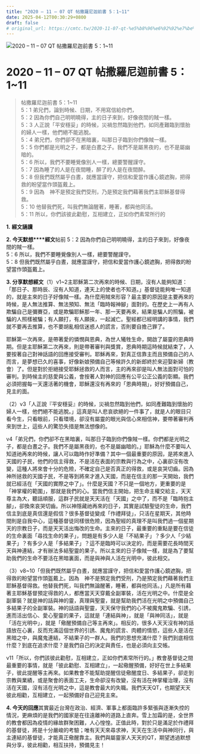 ```yaml
---
title: "2020 – 11 – 07 QT 帖撒羅尼迦前書 5：1~11"
date: 2025-04-12T00:30:29+0800
draft: false
# original_url: https://cmtc.tw/2020-11-07-qt-%e5%b8%96%e6%92%92%e7%be%85%e5%b0%bc%e8%bf%a6%e5%89%8d%e6%9b%b8-5%ef%bc%9a111
---
```


![2020 – 11 – 07 QT 帖撒羅尼迦前書 5：1~11](/images/qt.jpg   "2020 – 11 – 07 QT 帖撒羅尼迦前書 5：1~11")

# 2020 – 11 – 07 QT 帖撒羅尼迦前書 5：1~11

> 帖撒羅尼迦前書 5：1~11  
> 5：1 弟兄們，論到時候、日期，不用寫信給你們，  
> 5：2 因為你們自己明明曉得，主的日子來到，好像夜間的賊一樣。  
> 5：3 人正說「平安穩妥」的時候，災禍忽然臨到他們，如同產難臨到懷胎的婦人一樣，他們絕不能逃脫。  
> 5：4 弟兄們，你們卻不在黑暗裏，叫那日子臨到你們像賊一樣。  
> 5：5 你們都是光明之子，都是白晝之子。我們不是屬黑夜的，也不是屬幽暗的。  
> 5：6 所以，我們不要睡覺像別人一樣，總要警醒謹守。  
> 5：7 因為睡了的人是在夜間睡，醉了的人是在夜間醉。  
> 5：8 但我們既然屬乎白晝，就應當謹守，把信和愛當作護心鏡遮胸，把得救的盼望當作頭盔戴上。  
> 5：9 因為　神不是預定我們受刑，乃是預定我們藉著我們主耶穌基督得救。  
> 5：10 他替我們死，叫我們無論醒著，睡著，都與他同活。  
> 5：11 所以，你們該彼此勸慰，互相建立，正如你們素常所行的

**1.** **經文誦讀**

**2. 今天默想****經文**帖前 5：2 因為你們自己明明曉得，主的日子來到，好像夜間的賊一樣。  
5：6 所以，我們不要睡覺像別人一樣，總要警醒謹守。  
5：8 但我們既然屬乎白晝，就應當謹守，把信和愛當作護心鏡遮胸，把得救的盼望當作頭盔戴上。

**3. 分享默想經文**（1）v1~2主耶穌第二次再來的時候、日期，沒有人能夠知道：「那日子、那時辰、沒有人知道，連天上的使者也不知道。」基督徒能夠唯一知道的，就是主來的日子好像賊一樣。為什麼用賊來形容？最主要的原因是主要再來的時候，是人無法推算、無法預知、無法「臨時報神腳」面對的。在歷史上一再有人欺騙自己是彌賽亞，或是欺騙耶穌那一年、那一天要再來，結果是騙人的照騙，被騙的人照樣被騙；有人願打，有人願挨，一起滅亡。聖經都已經明講的事情，我們就不要再去推算，也不要胡亂相信迷惑人的謊言，否則要自擔己罪了。

耶穌第一次再來，是帶著愛的憐憫與恩典，為世人犧牲生命，開啟了屬靈的恩典時期。但是主耶穌第二次再來，則是帶著審判與獎賞，恩典時期這時候就結束了，人要按著自己對神話語的回應接受審判。耶穌再來，對真正信靠主而且預備自己的人而言，是夢想已久的喜事，好像新娘預備自己等候許久的新郎終於來迎娶新婦（教會）了。但是對於拒絕接受耶穌拯救的人而言，主的再來卻是叫人無法面對可怕的審判。到時候主的慈愛與公義，會按著人對神的回應有公平公正公義的彰顯。我們必須把握每一天還活著的機會，耶穌還沒有再來的「恩典時期」，好好預備自己，見主的面。

（2）v3「人正說『平安穩妥』的時候，災禍忽然臨到他們，如同產難臨到懷胎的婦人一樣，他們絕不能逃脫。」這真是叫人悲哀欲絕的一件事了，就是人的眼目只看今生，只看眼前，只看環境，卻沒有屬靈的眼光與信心來相信神，要帶著審判再來到世上，這些人的驚恐失措是無法想像的。

v4「弟兄們，你們卻不在黑暗裏，叫那日子臨到你們像賊一樣。你們都是光明之子，都是白晝之子。我們不是屬黑夜的，也不是屬幽暗的。」耶穌為什麼不要叫人知道祂再來的時候，讓人可以臨時作好準備？其中一個最重要的原因，是將來進入天國的子民，他們的信主得救，不是活在表面的宗教與行為之中，心裏卻沒有改變，這種人將來會十分的危險，不確定自己是否真正的得救，或是哀哭切齒。因為神所拯救的天國子民，不是等到將來才進入天國，而是在信主的那一天開始，我們就已經活在「天國的實際之中了」。什麼是天國？不只是一個地方，更重要的是「神掌權的範圍」，那就是我們的心。當我們信主開始，把生命主權交給主，天天尊主為大，聽話順服，這群子民就是天天活在「天國」之中了，而不是「臨時抱主腳」，卻換來哀哭切齒。所以神隱藏祂再來的日子，其實是試驗聖徒的生命，我們信主到底是真信還是假信？很多基督徒變成「作禮拜徒」，只活在星期天，其他時間則是自我中心，這種基督徒同樣很危險，因為聖經的真理不是叫我們過一個星期天的宗教日子，而是天天活出悔改的生命。主來的日子，最重要的重點是要在信徒的生命裏面「尋找生命的果子」，問題是有多少人是「不結果子」？多少人「少結果子」？有多少人是「多結果子」？這不是臨時可以決定的，而是需要花長時間天天與神連結，才有辦法多結聖靈的果子。所以主來的日子像賊一樣，就是為了要幫助我們的生命不要活在黑暗裏面，而是與神與人活在光明中，彼此相交。

（3）v8~10「但我們既然屬乎白晝，就應當謹守，把信和愛當作護心鏡遮胸，把得救的盼望當作頭盔戴上。因為　神不是預定我們受刑，乃是預定我們藉著我們主耶穌基督得救。他替我們死，叫我們無論醒著，睡著，都與他同活。」凡是所有藉著主耶穌基督預定得救的人，都應當天天穿戴全副軍裝，活在光明之中。什麼是全副軍裝？就是神的話與神的靈，真理與聖靈，就是幫助我們活在光明之中預備自己多結果子的全副軍裝。神的話語與聖靈，天天保守我們的心不被魔鬼欺騙、引誘，進而活出信心、愛心聖靈的果子，這就是「連結與神」，就是「與神同活」，就是「活在光明中」，就是「儆醒預備自己等主再來」。相反的，很多人天天沒有神的話語放在心裏，反而充滿這個世界的引誘、魔鬼的謊言、肉體的情慾，這些人是活在黑暗之中，與魔鬼連結，不結果子的一群人。我們的思想充滿什麼？我們到底相信什麼？到底在追求什麼？是我們自己的決定與責任，也是必須向主交帳。

v11「所以，你們該彼此勸慰，互相建立，正如你們素常所行的。」教會基督徒之間最重要的事情，就是「彼此勸慰、互相建立」，一起儆醒預備，好好在世上多結果子，彼此提醒等主再來。如果教會不能幫助提醒信徒儆醒度日、多結果子，卻走到宗教與業績，或是聚會的表面工夫，生命卻沒有改變，沒有活在神掌權治理，沒有活在天國，沒有活在光明之中，這是教會最大的失職。我們天天QT，也期望天天彼此相勸，互相建立，一起預備好自己迎見主來。

**4. 今天的回應**其實最近台灣在政治、經濟、軍事上都面臨許多緊張與逐漸失控的情況，更麻煩的是我們的國家是在往遠離神的道路上直奔。雪上加霜的是，全世界的教會都因為疫情的緣故群聚困難，人心惶惶。正值此時，對於只是滿足於作禮拜的基督徒，將是十分嚴峻的考驗；唯有天天來尋求神，天天在生活中與神同行，與主連結的基督徒，才能真正儆醒靠主。我們與屬靈家人天天的QT，期望透過默想與分享，彼此相勸，相互扶持，預備見主！